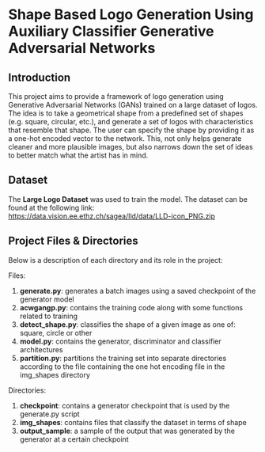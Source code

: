 # Shape Based Logo Generation Using Auxiliary Classifier Generative Adversarial Networks 

## Introduction

This project aims to provide a framework of logo generation using Generative Adversarial Networks (GANs)
trained on a large dataset of logos. The idea is to take a geometrical shape from a predefined set of shapes
(e.g. square, circular,  etc.), and generate a set of logos with characteristics that resemble that shape.
The user can specify the shape by providing it as a one-hot encoded vector to the network.
This, not only helps generate cleaner and more plausible images, but also narrows down the set of ideas 
to better match what the artist has in mind.

## Dataset

The **Large Logo Dataset** was used to train the model. The dataset can be found at the following link:
https://data.vision.ee.ethz.ch/sagea/lld/data/LLD-icon_PNG.zip

## Project Files & Directories

Below is a description of each directory and its role in the project:

Files:

1. **generate.py**: generates a batch images using a saved checkpoint of the generator model
2. **acwgangp.py**: contains the training code along with some functions related to training
3. **detect_shape.py**: classifies the shape of a given image as one of: square, circle or other
4. **model.py**: contains the generator, discriminator and classifier architectures
5. **partition.py**: partitions the training set into separate directories according to the file containing the one hot encoding file
in the img_shapes directory

Directories:

1. **checkpoint**: contains a generator checkpoint that is used by the generate.py script
2. **img_shapes**: contains files that classify the dataset in terms of shape
2. **output_sample**: a sample of the output that was generated by the generator at a certain checkpoint

